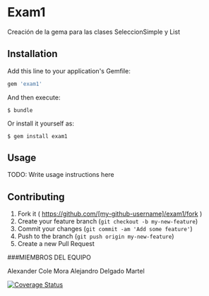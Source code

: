# Exam1

Creación de la gema para las clases SeleccionSimple y List

## Installation

Add this line to your application's Gemfile:

```ruby
gem 'exam1'
```

And then execute:

    $ bundle

Or install it yourself as:

    $ gem install exam1

## Usage

TODO: Write usage instructions here

## Contributing

1. Fork it ( https://github.com/[my-github-username]/exam1/fork )
2. Create your feature branch (`git checkout -b my-new-feature`)
3. Commit your changes (`git commit -am 'Add some feature'`)
4. Push to the branch (`git push origin my-new-feature`)
5. Create a new Pull Request

###MIEMBROS DEL EQUIPO

Alexander Cole Mora
Alejandro Delgado Martel

[![Coverage Status](https://img.shields.io/coveralls/alu0100767421/Practica08.svg)](https://coveralls.io/r/alu0100767421/Practica08)
